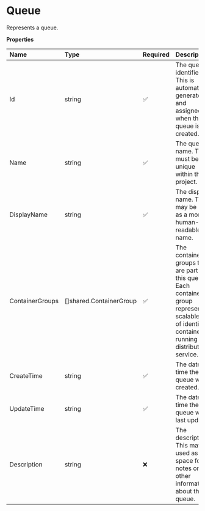 # Queue

Represents a queue.

**Properties**

| Name            | Type                    | Required | Description                                                                                                                                                |
| :-------------- | :---------------------- | :------- | :--------------------------------------------------------------------------------------------------------------------------------------------------------- |
| Id              | string                  | ✅       | The queue identifier. This is automatically generated and assigned when the queue is created.                                                              |
| Name            | string                  | ✅       | The queue name. This must be unique within the project.                                                                                                    |
| DisplayName     | string                  | ✅       | The display name. This may be used as a more human-readable name.                                                                                          |
| ContainerGroups | []shared.ContainerGroup | ✅       | The container groups that are part of this queue. Each container group represents a scalable set of identical containers running as a distributed service. |
| CreateTime      | string                  | ✅       | The date and time the queue was created.                                                                                                                   |
| UpdateTime      | string                  | ✅       | The date and time the queue was last updated.                                                                                                              |
| Description     | string                  | ❌       | The description. This may be used as a space for notes or other information about the queue.                                                               |
